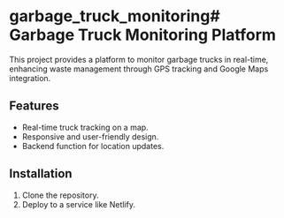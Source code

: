 # garbage_truck_monitoring# Garbage Truck Monitoring Platform
This project provides a platform to monitor garbage trucks in real-time, enhancing waste management through GPS tracking and Google Maps integration.

## Features
- Real-time truck tracking on a map.
- Responsive and user-friendly design.
- Backend function for location updates.

## Installation
1. Clone the repository.
2. Deploy to a service like Netlify.

